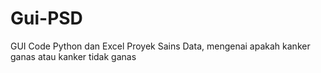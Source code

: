 # Gui-PSD
GUI Code Python dan Excel  Proyek Sains Data, mengenai apakah kanker ganas atau kanker tidak ganas
